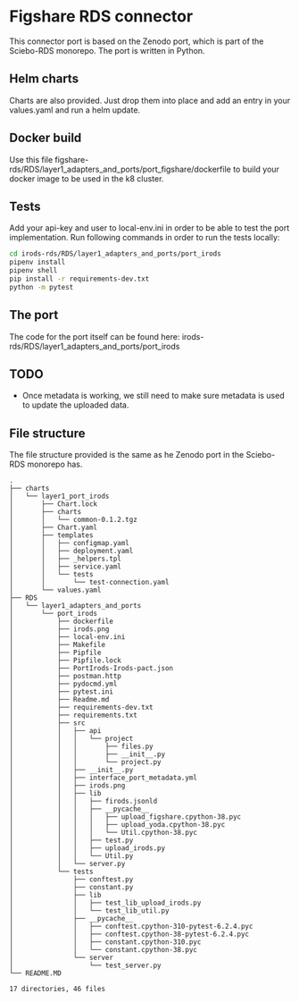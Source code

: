 # Figshare RDS connector

This connector port is based on the Zenodo port, which is part of the Sciebo-RDS monorepo.
The port is written in Python.

## Helm charts
Charts are also provided. Just drop them into place and add an entry in your values.yaml and run a helm update.

## Docker build
Use this file figshare-rds/RDS/layer1_adapters_and_ports/port_figshare/dockerfile to build your docker image to be used in the k8 cluster.

## Tests
Add your api-key and user to local-env.ini in order to be able to test the port implementation.
Run following commands in order to run the tests locally:

```sh
cd irods-rds/RDS/layer1_adapters_and_ports/port_irods
pipenv install
pipenv shell
pip install -r requirements-dev.txt
python -m pytest
```

## The port
The code for the port itself can be found here: irods-rds/RDS/layer1_adapters_and_ports/port_irods

## TODO
* Once metadata is working, we still need to make sure metadata is used to update the uploaded data.

## File structure
The file structure provided is the same as he Zenodo port in the Sciebo-RDS monorepo has.

```
.
├── charts
│   └── layer1_port_irods
│       ├── Chart.lock
│       ├── charts
│       │   └── common-0.1.2.tgz
│       ├── Chart.yaml
│       ├── templates
│       │   ├── configmap.yaml
│       │   ├── deployment.yaml
│       │   ├── _helpers.tpl
│       │   ├── service.yaml
│       │   └── tests
│       │       └── test-connection.yaml
│       └── values.yaml
├── RDS
│   └── layer1_adapters_and_ports
│       └── port_irods
│           ├── dockerfile
│           ├── irods.png
│           ├── local-env.ini
│           ├── Makefile
│           ├── Pipfile
│           ├── Pipfile.lock
│           ├── PortIrods-Irods-pact.json
│           ├── postman.http
│           ├── pydocmd.yml
│           ├── pytest.ini
│           ├── Readme.md
│           ├── requirements-dev.txt
│           ├── requirements.txt
│           ├── src
│           │   ├── api
│           │   │   └── project
│           │   │       ├── files.py
│           │   │       ├── __init__.py
│           │   │       └── project.py
│           │   ├── __init__.py
│           │   ├── interface_port_metadata.yml
│           │   ├── irods.png
│           │   ├── lib
│           │   │   ├── firods.jsonld
│           │   │   ├── __pycache__
│           │   │   │   ├── upload_figshare.cpython-38.pyc
│           │   │   │   ├── upload_yoda.cpython-38.pyc
│           │   │   │   └── Util.cpython-38.pyc
│           │   │   ├── test.py
│           │   │   ├── upload_irods.py
│           │   │   └── Util.py
│           │   └── server.py
│           └── tests
│               ├── conftest.py
│               ├── constant.py
│               ├── lib
│               │   ├── test_lib_upload_irods.py
│               │   └── test_lib_util.py
│               ├── __pycache__
│               │   ├── conftest.cpython-310-pytest-6.2.4.pyc
│               │   ├── conftest.cpython-38-pytest-6.2.4.pyc
│               │   ├── constant.cpython-310.pyc
│               │   └── constant.cpython-38.pyc
│               └── server
│                   └── test_server.py
└── README.MD

17 directories, 46 files
```